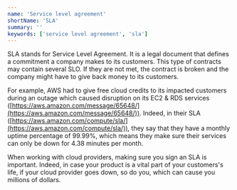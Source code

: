 ```yaml
---
name: 'Service level agreement'
shortName: 'SLA'
summary: ''
keywords: ['service level agreement', 'sla']
---
```


SLA stands for Service Level Agreement. It is a legal document that defines a commitment a company makes to its customers. This type of contracts may contain several SLO. If they are not met, the contract is broken and the company might have to give back money to its customers.

For example, AWS had to give free cloud credits to its impacted customers during an outage which caused disruption on its EC2 & RDS services ([https://aws.amazon.com/message/65648/](https://aws.amazon.com/message/65648/)). Indeed, in their SLA ([https://aws.amazon.com/compute/sla/](https://aws.amazon.com/compute/sla/)), they say that they have a monthly uptime percentage of 99.99%, which means they make sure their services can only be down for 4.38 minutes per month.

When working with cloud providers, making sure you sign an SLA is important. Indeed, in case your product is a vital part of your customers's life, if your cloud provider goes down, so do you, which can cause you millions of dollars.
